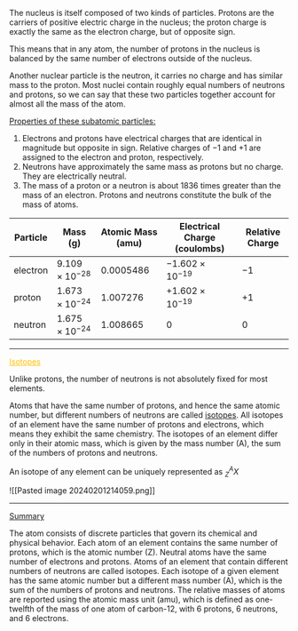 
The nucleus is itself composed of two kinds of particles. Protons are the carriers of positive electric charge in the nucleus; the proton charge is exactly the same as the electron charge, but of opposite sign.

This means that in any atom, the number of protons in the nucleus is balanced by the same number of electrons outside of the nucleus.

Another nuclear particle is the neutron, it carries no charge and has similar mass to the proton. Most nuclei contain roughly equal numbers of neutrons and protons, so we can say that these two particles together account for almost all the mass of the atom.

<u>Properties of these subatomic particles:</u>

1. Electrons and protons have electrical charges that are identical in magnitude but opposite in sign. Relative charges of −1 and +1 are assigned to the electron and proton, respectively.
2. Neutrons have approximately the same mass as protons but no charge. They are electrically neutral.
3. The mass of a proton or a neutron is about 1836 times greater than the mass of an electron. Protons and neutrons constitute the bulk of the mass of atoms.


| Particle | Mass (g) | Atomic Mass (amu) | Electrical Charge (coulombs) | Relative Charge |
| ---- | ---- | ---- | ---- | ---- |
| electron | $9.109 \times 10^{-28}$ | $0.0005486$ | $-1.602 \times 10^{-19}$ | $-1$ |
| proton | $1.673 \times 10^{-24}$ | $1.007276$ | $+1.602 \times 10^{-19}$ | $+1$ |
| neutron | $1.675 \times 10^{-24}$ | $1.008665$ | $0$ | $0$ |

---

<span style="color:#ffc000"><u>Isotopes</u></span>

Unlike protons, the number of neutrons is not absolutely fixed for most elements.

Atoms that have the same number of protons, and hence the same atomic number, but different numbers of neutrons are called <u>isotopes</u>. All isotopes of an element have the same number of protons and electrons, which means they exhibit the same chemistry. The isotopes of an element differ only in their atomic mass, which is given by the mass number (A), the sum of the numbers of protons and neutrons.

An isotope of any element can be uniquely represented as $^{A}_{Z}X$

![[Pasted image 20240201214059.png]]


---

<u>Summary</u>

The atom consists of discrete particles that govern its chemical and physical behavior. Each atom of an element contains the same number of protons, which is the atomic number (Z). Neutral atoms have the same number of electrons and protons. Atoms of an element that contain different numbers of neutrons are called isotopes. Each isotope of a given element has the same atomic number but a different mass number (A), which is the sum of the numbers of protons and neutrons. The relative masses of atoms are reported using the atomic mass unit (amu), which is defined as one-twelfth of the mass of one atom of carbon-12, with 6 protons, 6 neutrons, and 6 electrons.
